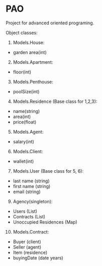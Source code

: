 # PAO
Project for advanced oriented programing.

Object classes:

1. Models.House:
  - garden area(int)
2. Models.Apartment:
  - floor(int)
3. Models.Penthouse:
  - poolSize(int)
4. Models.Residence (Base class for 1,2,3):
  - name(string)
  - area(int)
  - price(float)
5. Models.Agent:
  - salary(int)
6. Models.Client:
  - wallet(int)
7. Models.User (Base class for 5, 6):
  - last name (string)
  - first name (string)
  - email (string)
9. Agency(singleton):
  - Users (List)
  - Contracts (List)
  - Unoccupied Residences (Map)
10. Models.Contract:
  - Buyer (client)
  - Seller (agent)
  - Item (residence)
  - buyingDate (date years)


